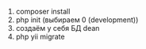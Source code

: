 1. composer install
2. php init (выбираем 0 (development))
3. создаём у себя БД dean
4. php yii migrate